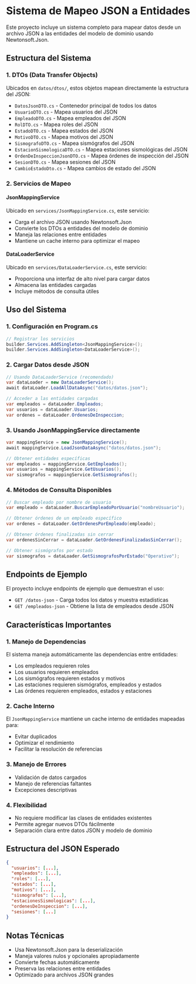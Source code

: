 # Sistema de Mapeo JSON a Entidades

Este proyecto incluye un sistema completo para mapear datos desde un archivo JSON a las entidades del modelo de dominio usando Newtonsoft.Json.

## Estructura del Sistema

### 1. DTOs (Data Transfer Objects)
Ubicados en `datos/dtos/`, estos objetos mapean directamente la estructura del JSON:

- `DatosJsonDTO.cs` - Contenedor principal de todos los datos
- `UsuarioDTO.cs` - Mapea usuarios del JSON
- `EmpleadoDTO.cs` - Mapea empleados del JSON
- `RolDTO.cs` - Mapea roles del JSON
- `EstadoDTO.cs` - Mapea estados del JSON
- `MotivoDTO.cs` - Mapea motivos del JSON
- `SismografoDTO.cs` - Mapea sismógrafos del JSON
- `EstacionSismologicaDTO.cs` - Mapea estaciones sismológicas del JSON
- `OrdenDeInspeccionJsonDTO.cs` - Mapea órdenes de inspección del JSON
- `SesionDTO.cs` - Mapea sesiones del JSON
- `CambioEstadoDto.cs` - Mapea cambios de estado del JSON

### 2. Servicios de Mapeo

#### JsonMappingService
Ubicado en `services/JsonMappingService.cs`, este servicio:
- Carga el archivo JSON usando Newtonsoft.Json
- Convierte los DTOs a entidades del modelo de dominio
- Maneja las relaciones entre entidades
- Mantiene un cache interno para optimizar el mapeo

#### DataLoaderService
Ubicado en `services/DataLoaderService.cs`, este servicio:
- Proporciona una interfaz de alto nivel para cargar datos
- Almacena las entidades cargadas
- Incluye métodos de consulta útiles

## Uso del Sistema

### 1. Configuración en Program.cs

```csharp
// Registrar los servicios
builder.Services.AddSingleton<JsonMappingService>();
builder.Services.AddSingleton<DataLoaderService>();
```

### 2. Cargar Datos desde JSON

```csharp
// Usando DataLoaderService (recomendado)
var dataLoader = new DataLoaderService();
await dataLoader.LoadAllDataAsync("datos/datos.json");

// Acceder a las entidades cargadas
var empleados = dataLoader.Empleados;
var usuarios = dataLoader.Usuarios;
var ordenes = dataLoader.OrdenesDeInspeccion;
```

### 3. Usando JsonMappingService directamente

```csharp
var mappingService = new JsonMappingService();
await mappingService.LoadJsonDataAsync("datos/datos.json");

// Obtener entidades específicas
var empleados = mappingService.GetEmpleados();
var usuarios = mappingService.GetUsuarios();
var sismografos = mappingService.GetSismografos();
```

### 4. Métodos de Consulta Disponibles

```csharp
// Buscar empleado por nombre de usuario
var empleado = dataLoader.BuscarEmpleadoPorUsuario("nombreUsuario");

// Obtener órdenes de un empleado específico
var ordenes = dataLoader.GetOrdenesPorEmpleado(empleado);

// Obtener órdenes finalizadas sin cerrar
var ordenesSinCerrar = dataLoader.GetOrdenesFinalizadasSinCerrar();

// Obtener sismógrafos por estado
var sismografos = dataLoader.GetSismografosPorEstado("Operativo");
```

## Endpoints de Ejemplo

El proyecto incluye endpoints de ejemplo que demuestran el uso:

- `GET /datos-json` - Carga todos los datos y muestra estadísticas
- `GET /empleados-json` - Obtiene la lista de empleados desde JSON

## Características Importantes

### 1. Manejo de Dependencias
El sistema maneja automáticamente las dependencias entre entidades:
- Los empleados requieren roles
- Los usuarios requieren empleados
- Los sismógrafos requieren estados y motivos
- Las estaciones requieren sismógrafos, empleados y estados
- Las órdenes requieren empleados, estados y estaciones

### 2. Cache Interno
El `JsonMappingService` mantiene un cache interno de entidades mapeadas para:
- Evitar duplicados
- Optimizar el rendimiento
- Facilitar la resolución de referencias

### 3. Manejo de Errores
- Validación de datos cargados
- Manejo de referencias faltantes
- Excepciones descriptivas

### 4. Flexibilidad
- No requiere modificar las clases de entidades existentes
- Permite agregar nuevos DTOs fácilmente
- Separación clara entre datos JSON y modelo de dominio

## Estructura del JSON Esperado

```json
{
  "usuarios": [...],
  "empleados": [...],
  "roles": [...],
  "estados": [...],
  "motivos": [...],
  "sismografos": [...],
  "estacionesSismologicas": [...],
  "ordenesDeInspeccion": [...],
  "sesiones": [...]
}
```

## Notas Técnicas

- Usa Newtonsoft.Json para la deserialización
- Maneja valores nulos y opcionales apropiadamente
- Convierte fechas automáticamente
- Preserva las relaciones entre entidades
- Optimizado para archivos JSON grandes 